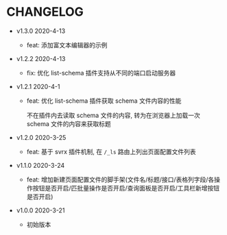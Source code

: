 # CHANGELOG

* v1.3.0 2020-4-13

  * feat: 添加富文本编辑器的示例

* v1.2.2 2020-4-13

  * fix: 优化 list-schema 插件支持从不同的端口启动服务器

* v1.2.1 2020-4-1

  * feat: 优化 list-schema 插件获取 schema 文件内容的性能
    
    不在插件内去读取 schema 文件的内容, 转为在浏览器上加载一次 schema 文件的内容来获取标题

* v1.2.0 2020-3-25

  * feat: 基于 svrx 插件机制, 在 `/_ls` 路由上列出页面配置文件列表

* v1.1.0 2020-3-24

  * feat: 增加新建页面配置文件的脚手架(文件名/标题/接口/表格列字段/各操作按钮是否开启/匹批量操作是否开启/查询面板是否开启/工具栏新增按钮是否开启)

* v1.0.0 2020-3-21

  * 初始版本